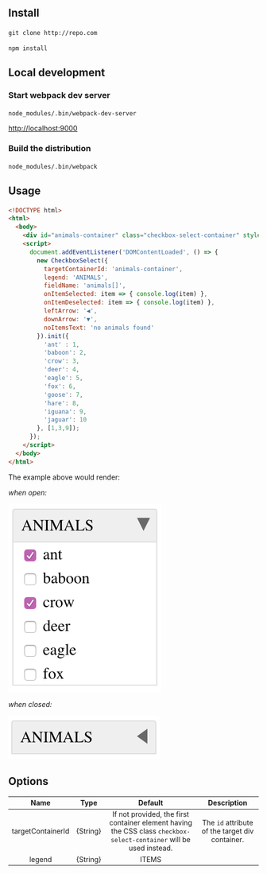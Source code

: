 ## Install
`git clone http://repo.com`

`npm install`

## Local development

### Start webpack dev server
`node_modules/.bin/webpack-dev-server`

[http://localhost:9000](http://localhost:9000)

### Build the distribution
`node_modules/.bin/webpack`

## Usage
```HTML
<!DOCTYPE html>
<html>
  <body>
    <div id="animals-container" class="checkbox-select-container" style="width: 160px;"></div>
    <script>
      document.addEventListener('DOMContentLoaded', () => {
        new CheckboxSelect({
          targetContainerId: 'animals-container',
          legend: 'ANIMALS',
          fieldName: 'animals[]',
          onItemSelected: item => { console.log(item) },
          onItemDeselected: item => { console.log(item) },
          leftArrow: '◀',
          downArrow: '▼',
          noItemsText: 'no animals found'
        }).init({
          'ant' : 1,
          'baboon': 2,
          'crow': 3,
          'deer': 4,
          'eagle': 5,
          'fox': 6,
          'goose': 7,
          'hare': 8,
          'iguana': 9,
          'jaguar': 10
        }, [1,3,9]);
      });
    </script>
  </body>
</html>
```

The example above would render:

*when open:*

![example when opened](./docs/open.png)

*when closed:*

![example when closed](./docs/closed.png)

## Options
|Name|Type|Default|Description|
|:--:|:--:|:-----:|:---------:|
|targetContainerId|{String}|If not provided, the first container element having the CSS class `checkbox-select-container` will be used instead.|The `id` attribute of the target div container.|
|legend|{String}|ITEMS|   |
